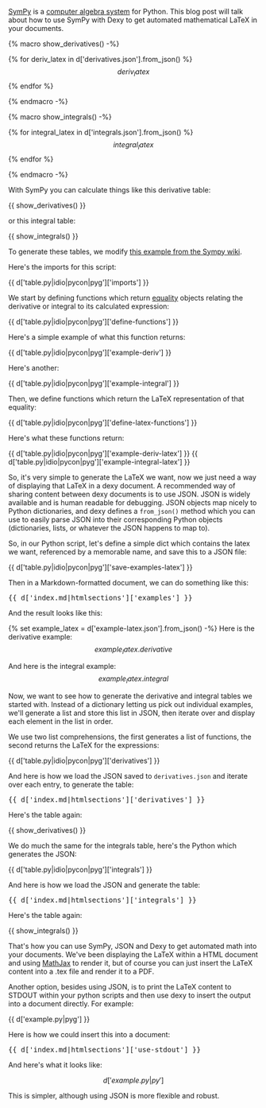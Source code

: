 [SymPy](http://sympy.org/) is a [computer algebra system](http://en.wikipedia.org/wiki/Computer_algebra_system) for Python. This blog post will talk about how to use SymPy with Dexy to get automated mathematical LaTeX in your documents.

<!--more-->

{% macro show_derivatives() -%}
<!-- section "derivatives" -->
{% for deriv_latex in d['derivatives.json'].from_json() %}
$${{ deriv_latex }}$$
{% endfor %}
<!-- section "end" -->
{% endmacro -%}

{% macro show_integrals() -%}
<!-- section "integrals" -->
{% for integral_latex in d['integrals.json'].from_json() %}
$${{ integral_latex }}$$
{% endfor %}
<!-- section "end" -->
{% endmacro -%}

With SymPy you can calculate things like this derivative table:

{{ show_derivatives() }}

or this integral table:

{{ show_integrals() }}

To generate these tables, we modify [this example from the Sympy wiki](https://github.com/sympy/sympy/wiki/Generating-tables-of-derivatives-and-integrals).

Here's the imports for this script:

{{ d['table.py|idio|pycon|pyg']['imports'] }}

We start by defining functions which return [equality](http://docs.sympy.org/dev/modules/core.html#eq) objects relating the derivative or integral to its calculated expression:

{{ d['table.py|idio|pycon|pyg']['define-functions'] }}

Here's a simple example of what this function returns:

{{ d['table.py|idio|pycon|pyg']['example-deriv'] }}

Here's another:

{{ d['table.py|idio|pycon|pyg']['example-integral'] }}

Then, we define functions which return the LaTeX representation of that equality:

{{ d['table.py|idio|pycon|pyg']['define-latex-functions'] }}

Here's what these functions return:

{{ d['table.py|idio|pycon|pyg']['example-deriv-latex'] }}
{{ d['table.py|idio|pycon|pyg']['example-integral-latex'] }}

So, it's very simple to generate the LaTeX we want, now we just need a way of displaying that LaTeX in a dexy document. A recommended way of sharing content between dexy documents is to use JSON. JSON is widely available and is human readable for debugging. JSON objects map nicely to Python dictionaries, and dexy defines a `from_json()` method which you can use to easily parse JSON into their corresponding Python objects (dictionaries, lists, or whatever the JSON happens to map to).

So, in our Python script, let's define a simple dict which contains the latex we want, referenced by a memorable name, and save this to a JSON file:

{{ d['table.py|idio|pycon|pyg']['save-examples-latex'] }}

Then in a Markdown-formatted document, we can do something like this:

<pre>
{{ d['index.md|htmlsections']['examples'] }}
</pre>

And the result looks like this:

<!-- section "examples" -->
{% set example_latex = d['example-latex.json'].from_json() -%}
Here is the derivative example:
$${{ example_latex.derivative }}$$

And here is the integral example:
$${{ example_latex.integral }}$$
<!-- section "end" -->

Now, we want to see how to generate the derivative and integral tables we started with. Instead of a dictionary letting us pick out individual examples, we'll generate a list and store this list in JSON, then iterate over and display each element in the list in order.

We use two list comprehensions, the first generates a list of functions, the second returns the LaTeX for the expressions:

{{ d['table.py|idio|pycon|pyg']['derivatives'] }}

And here is how we load the JSON saved to `derivatives.json` and iterate over each entry, to generate the table:

<pre>
{{ d['index.md|htmlsections']['derivatives'] }}
</pre>

Here's the table again:

{{ show_derivatives() }}

We do much the same for the integrals table, here's the Python which generates the JSON:

{{ d['table.py|idio|pycon|pyg']['integrals'] }}

And here is how we load the JSON and generate the table:

<pre>
{{ d['index.md|htmlsections']['integrals'] }}
</pre>

Here's the table again:

{{ show_integrals() }}

That's how you can use SymPy, JSON and Dexy to get automated math into your documents. We've been displaying the LaTeX within a HTML document and using [MathJax](mathjax.org) to render it, but of course you can just insert the LaTeX content into a .tex file and render it to a PDF.

Another option, besides using JSON, is to print the LaTeX content to STDOUT within your python scripts and then use dexy to insert the output into a document directly. For example:

{{ d['example.py|pyg'] }}

Here is how we could insert this into a document:

<pre>
{{ d['index.md|htmlsections']['use-stdout'] }}
</pre>

And here's what it looks like:

<!-- section "use-stdout" -->
$${{ d['example.py|py'] }}$$
<!-- section "end" -->

This is simpler, although using JSON is more flexible and robust.
